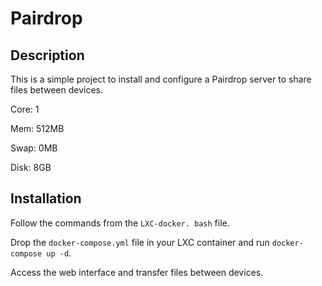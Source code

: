 # Pairdrop

## Description

This is a simple project to install and configure a Pairdrop server to share files between devices.

Core: 1

Mem: 512MB

Swap: 0MB

Disk: 8GB

## Installation

Follow the commands from the `LXC-docker. bash` file.

Drop the `docker-compose.yml` file in your LXC container and run `docker-compose up -d`.

Access the web interface and transfer files between devices.
